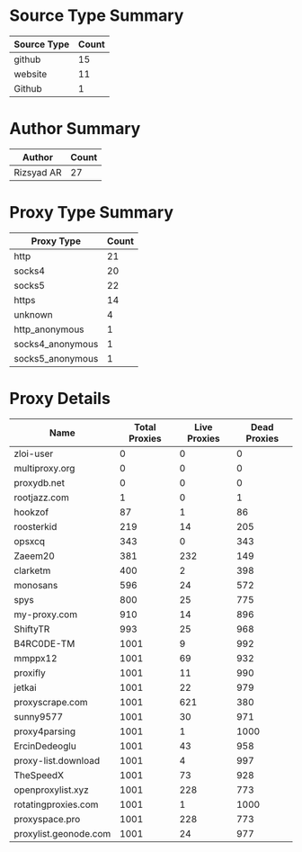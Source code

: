 # Source Type Summary

| Source Type | Count |
|-------------|-------|
| github | 15 |
| website | 11 |
| Github | 1 |


# Author Summary

| Author | Count |
|--------|-------|
| Rizsyad AR | 27 |


# Proxy Type Summary

| Proxy Type | Count |
|------------|-------|
| http | 21 |
| socks4 | 20 |
| socks5 | 22 |
| https | 14 |
| unknown | 4 |
| http_anonymous | 1 |
| socks4_anonymous | 1 |
| socks5_anonymous | 1 |


# Proxy Details

| Name | Total Proxies | Live Proxies | Dead Proxies |
|------|---------------|--------------|---------------|
| zloi-user | 0 | 0 | 0 |
| multiproxy.org | 0 | 0 | 0 |
| proxydb.net | 0 | 0 | 0 |
| rootjazz.com | 1 | 0 | 1 |
| hookzof | 87 | 1 | 86 |
| roosterkid | 219 | 14 | 205 |
| opsxcq | 343 | 0 | 343 |
| Zaeem20 | 381 | 232 | 149 |
| clarketm | 400 | 2 | 398 |
| monosans | 596 | 24 | 572 |
| spys | 800 | 25 | 775 |
| my-proxy.com | 910 | 14 | 896 |
| ShiftyTR | 993 | 25 | 968 |
| B4RC0DE-TM | 1001 | 9 | 992 |
| mmppx12 | 1001 | 69 | 932 |
| proxifly | 1001 | 11 | 990 |
| jetkai | 1001 | 22 | 979 |
| proxyscrape.com | 1001 | 621 | 380 |
| sunny9577 | 1001 | 30 | 971 |
| proxy4parsing | 1001 | 1 | 1000 |
| ErcinDedeoglu | 1001 | 43 | 958 |
| proxy-list.download | 1001 | 4 | 997 |
| TheSpeedX | 1001 | 73 | 928 |
| openproxylist.xyz | 1001 | 228 | 773 |
| rotatingproxies.com | 1001 | 1 | 1000 |
| proxyspace.pro | 1001 | 228 | 773 |
| proxylist.geonode.com | 1001 | 24 | 977 |
